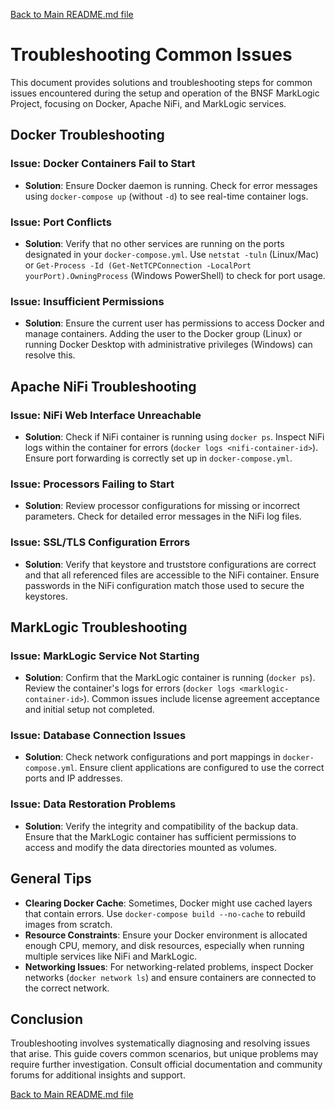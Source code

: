[Back to Main README.md file](../../README.md)

# Troubleshooting Common Issues

This document provides solutions and troubleshooting steps for common issues encountered during the setup and operation of the BNSF MarkLogic Project, focusing on Docker, Apache NiFi, and MarkLogic services.

## Docker Troubleshooting

### Issue: Docker Containers Fail to Start
- **Solution**: Ensure Docker daemon is running. Check for error messages using `docker-compose up` (without `-d`) to see real-time container logs.

### Issue: Port Conflicts
- **Solution**: Verify that no other services are running on the ports designated in your `docker-compose.yml`. Use `netstat -tuln` (Linux/Mac) or `Get-Process -Id (Get-NetTCPConnection -LocalPort yourPort).OwningProcess` (Windows PowerShell) to check for port usage.

### Issue: Insufficient Permissions
- **Solution**: Ensure the current user has permissions to access Docker and manage containers. Adding the user to the Docker group (Linux) or running Docker Desktop with administrative privileges (Windows) can resolve this.

## Apache NiFi Troubleshooting

### Issue: NiFi Web Interface Unreachable
- **Solution**: Check if NiFi container is running using `docker ps`. Inspect NiFi logs within the container for errors (`docker logs <nifi-container-id>`). Ensure port forwarding is correctly set up in `docker-compose.yml`.

### Issue: Processors Failing to Start
- **Solution**: Review processor configurations for missing or incorrect parameters. Check for detailed error messages in the NiFi log files.

### Issue: SSL/TLS Configuration Errors
- **Solution**: Verify that keystore and truststore configurations are correct and that all referenced files are accessible to the NiFi container. Ensure passwords in the NiFi configuration match those used to secure the keystores.

## MarkLogic Troubleshooting

### Issue: MarkLogic Service Not Starting
- **Solution**: Confirm that the MarkLogic container is running (`docker ps`). Review the container's logs for errors (`docker logs <marklogic-container-id>`). Common issues include license agreement acceptance and initial setup not completed.

### Issue: Database Connection Issues
- **Solution**: Check network configurations and port mappings in `docker-compose.yml`. Ensure client applications are configured to use the correct ports and IP addresses.

### Issue: Data Restoration Problems
- **Solution**: Verify the integrity and compatibility of the backup data. Ensure that the MarkLogic container has sufficient permissions to access and modify the data directories mounted as volumes.

## General Tips

- **Clearing Docker Cache**: Sometimes, Docker might use cached layers that contain errors. Use `docker-compose build --no-cache` to rebuild images from scratch.
- **Resource Constraints**: Ensure your Docker environment is allocated enough CPU, memory, and disk resources, especially when running multiple services like NiFi and MarkLogic.
- **Networking Issues**: For networking-related problems, inspect Docker networks (`docker network ls`) and ensure containers are connected to the correct network.

## Conclusion

Troubleshooting involves systematically diagnosing and resolving issues that arise. This guide covers common scenarios, but unique problems may require further investigation. Consult official documentation and community forums for additional insights and support.

[Back to Main README.md file](../../README.md)